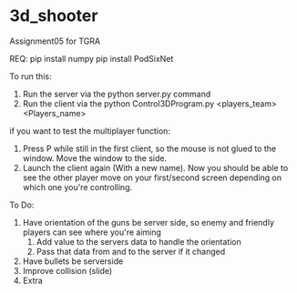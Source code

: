 # 3d_shooter
Assignment05 for TGRA

REQ:
pip install numpy
pip install PodSixNet

To run this:
1. Run the server via the python server.py command
2. Run the client via the python Control3DProgram.py <players_team> <Players_name>

if you want to test the multiplayer function:
1. Press P while still in the first client, so the mouse is not glued to the window. Move the window to the side.
2. Launch the client again (With a new name).
Now you should be able to see the other player move on your first/second screen depending on which one you're controlling.

To Do:
1. Have orientation of the guns be server side, so enemy and friendly players can see where you're aiming
    1. Add value to the servers data to handle the orientation
    2. Pass that data from and to the server if it changed
2. Have bullets be serverside
3. Improve collision (slide)
4. Extra